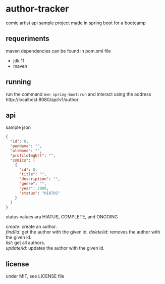 # author-tracker
comic artist api sample project made in spring boot for a bootcamp

## requeriments
maven dependencies can be found in pom.xml file 
- jdk 11
- maven

## running
run the command `mvn spring-boot:run` and interact using the address http://localhost:8080/api/v1/author

## api

sample json
```json
{
  "id": 0,
  "penName": "",
  "altName": "",
  "profileImgUrl": "",
  "comics": [
    {
      "id": 0,
      "title": "",
      "description": "",
      "genre": "",
      "year": 2000,
      "status": "HIATUS"
    }
  ]
}
```
status values ara HIATUS, COMPLETE, and ONGOING  

*create*: create an author.  
*find/id*: get the author with the given id.
*delete/id*: removes the author with the given id.  
*list*: get all authors.  
*update/id*: updates the author with the given id.  

## license

under MIT, see LICENSE file

